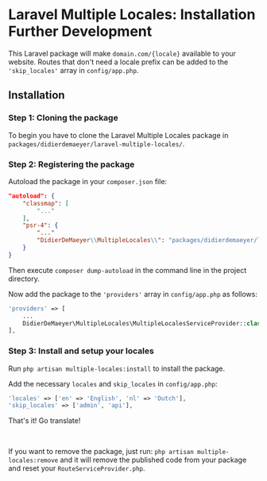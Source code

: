 # Laravel Multiple Locales: Installation Further Development

This Laravel package will make `domain.com/{locale}` available to your website.
Routes that don't need a locale prefix can be added to the `'skip_locales'` array in `config/app.php`.

## Installation

### Step 1: Cloning the package

To begin you have to clone the Laravel Multiple Locales package in `packages/didierdemaeyer/laravel-multiple-locales/`.

### Step 2: Registering the package

Autoload the package in your `composer.json` file:

```json
"autoload": {
    "classmap": [
        "..."
    ],
    "psr-4": {
        "..."
        "DidierDeMaeyer\\MultipleLocales\\": "packages/didierdemaeyer/laravel-multiple-locales/src/"
    }
}
```

Then execute `composer dump-autoload` in the command line in the project directory.

Now add the package to the `'providers'` array in `config/app.php` as follows:

```php
'providers' => [
    ...
    DidierDeMaeyer\MultipleLocales\MultipleLocalesServiceProvider::class,
],
```

### Step 3: Install and setup your locales

Run `php artisan multiple-locales:install` to install the package.

Add the necessary `locales` and `skip_locales` in `config/app.php`:

```php
'locales' => ['en' => 'English', 'nl' => 'Dutch'],
'skip_locales' => ['admin', 'api'],
```

That's it! Go translate!

<br />

If you want to remove the package, just run: `php artisan multiple-locales:remove` and it will remove the published code from your package and reset your `RouteServiceProvider.php`.

